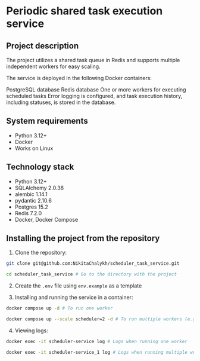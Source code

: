 Periodic shared task execution service
=====

Project description
----------
The project utilizes a shared task queue in Redis and supports multiple independent workers for easy scaling.

The service is deployed in the following Docker containers:

PostgreSQL database
Redis database
One or more workers for executing scheduled tasks
Error logging is configured, and task execution history, including statuses, is stored in the database.

System requirements
----------

* Python 3.12+
* Docker
* Works on Linux

Technology stack
----------

* Python 3.12+
* SQLAlchemy 2.0.38
* alembic 1.14.1
* pydantic 2.10.6
* Postgres 15.2
* Redis 7.2.0
* Docker, Docker Compose

Installing the project from the repository
----------
1. Clone the repository:
```bash
git clone git@github.com:NikitaChalykh/scheduler_task_service.git

cd scheduler_task_service # Go to the directory with the project
```

2. Create the ```.env``` file using ```env.example``` as a template

3. Installing and running the service in a container:
```bash
docker compose up -d # To run one worker

docker compose up --scale scheduler=2 -d # To run multiple workers (e.g. two)
```

4. Viewing logs:
```bash
docker exec -it scheduler-service log # Logs when running one worker

docker exec -it scheduler-service_1 log # Logs when running multiple workers (specify worker number)
```
